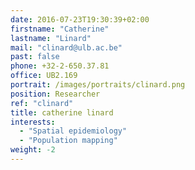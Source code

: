 ```yaml
---
date: 2016-07-23T19:30:39+02:00
firstname: "Catherine"
lastname: "Linard"
mail: "clinard@ulb.ac.be"
past: false
phone: +32-2-650.37.81
office: UB2.169
portrait: /images/portraits/clinard.png
position: Researcher
ref: "clinard"
title: catherine linard
interests:
  - "Spatial epidemiology"
  - "Population mapping"
weight: -2
---
```


